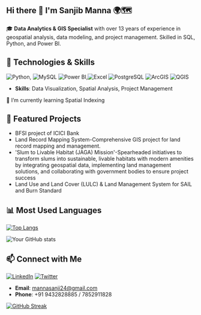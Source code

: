 ## Hi there 👋 I'm Sanjib Manna 🌍🗺

🎓 **Data Analytics & GIS Specialist** with over 13 years of experience in geospatial analysis, data modeling, and project management. Skilled in SQL, Python, and Power BI.

## 🔧 Technologies & Skills
![Python](https://img.shields.io/badge/Python-3776AB?style=flat&logo=python&logoColor=white), ![MySQL](https://img.shields.io/badge/MySQL-4479A1?style=flat&logo=mysql&logoColor=white) ![Power BI](https://img.shields.io/badge/Power%20BI-FFC300?style=flat&logo=powerbi&logoColor=black),![Excel](https://img.shields.io/badge/Excel-217346?style=flat&logo=microsoft-excel&logoColor=white) ![PostgreSQL](https://img.shields.io/badge/PostgreSQL-336791?style=flat&logo=postgresql&logoColor=white) ![ArcGIS](https://img.shields.io/badge/ArcGIS-009EE0?style=flat&logo=esri&logoColor=white) ![QGIS](https://img.shields.io/badge/QGIS-66B2B2?style=flat&logo=qgis&logoColor=white)
- **Skills**: Data Visualization, Spatial Analysis, Project Management

🌱 I’m currently learning Spatial Indexing

  ## 🌟 Featured Projects
- BFSI project of ICICI Bank
- Land Record Mapping System-Comprehensive GIS project for land record mapping and management.
- 'Slum to Livable Habitat (JAGA) Mission'-Spearheaded initiatives to transform slums into sustainable, livable habitats with modern amenities by integrating geospatial data, implementing land management solutions, and collaborating with government bodies to ensure project success
- Land Use and Land Cover (LULC) & Land Management System for SAIL and Burn Standard
## 📊 Most Used Languages
[![Top Langs](https://github-readme-stats.vercel.app/api/top-langs/?username=sanjib0008&layout=compact&theme=radical&background=ffffff)](https://github.com/anuraghazra/github-readme-stats)

![Your GitHub stats](https://github-readme-stats.vercel.app/api?username=sanjib0008&show_icons=true&theme=merko)

## 📫 Connect with Me
[![LinkedIn](https://img.shields.io/badge/LinkedIn-%230077B5.svg?style=for-the-badge&logo=linkedin&logoColor=white)](https://www.linkedin.com/in/sanjib-manna/)
[![Twitter](https://img.shields.io/badge/Twitter-%231DA1F2.svg?style=for-the-badge&logo=twitter&logoColor=white)](https://twitter.com/mannasanjib24)
- **Email**: mannasanji24@gmail.com
- **Phone**: +91 9432828885 / 7852911828

[![GitHub Streak](https://streak-stats.demolab.com/?user=sanjib0008&theme=radical&background=ffffff&ring=333333&fire=333333&currStreakLabel=333333&sideLabels=333333&dates=333333)](https://git.io/streak-stats)




